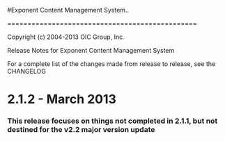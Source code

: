 #Exponent Content Management System..

===============================================

Copyright (c) 2004-2013 OIC Group, Inc.

Release Notes for Exponent Content Management System

For a complete list of the changes made from release to release, see the CHANGELOG

2.1.2 - March 2013
========================
### This release focuses on things not completed in 2.1.1, but not destined for the v2.2 major version update
